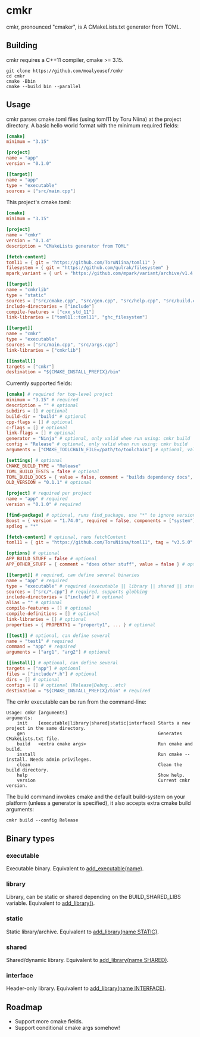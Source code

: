 # cmkr

cmkr, pronounced "cmaker", is A CMakeLists.txt generator from TOML.


## Building
cmkr requires a C++11 compiler, cmake >= 3.15.
```
git clone https://github.com/moalyousef/cmkr
cd cmkr
cmake -Bbin
cmake --build bin --parallel
```

## Usage
cmkr parses cmake.toml files (using toml11 by Toru Niina) at the project directory. A basic hello world format with the minimum required fields:
```toml
[cmake]
minimum = "3.15"

[project]
name = "app"
version = "0.1.0"

[[target]]
name = "app"
type = "executable"
sources = ["src/main.cpp"]
```

This project's cmake.toml:
```toml
[cmake]
minimum = "3.15"

[project]
name = "cmkr"
version = "0.1.4"
description = "CMakeLists generator from TOML"

[fetch-content]
toml11 = { git = "https://github.com/ToruNiina/toml11" }
filesystem = { git = "https://github.com/gulrak/filesystem" }
mpark_variant = { url = "https://github.com/mpark/variant/archive/v1.4.0.tar.gz" }

[[target]]
name = "cmkrlib"
type = "static"
sources = ["src/cmake.cpp", "src/gen.cpp", "src/help.cpp", "src/build.cpp", "src/error.cpp"]
include-directories = ["include"]
compile-features = ["cxx_std_11"]
link-libraries = ["toml11::toml11", "ghc_filesystem"]

[[target]]
name = "cmkr"
type = "executable"
sources = ["src/main.cpp", "src/args.cpp"]
link-libraries = ["cmkrlib"]

[[install]]
targets = ["cmkr"]
destination = "${CMAKE_INSTALL_PREFIX}/bin"
```

Currently supported fields:
```toml
[cmake] # required for top-level project
minimum = "3.15" # required
description = "" # optional
subdirs = [] # optional
build-dir = "build" # optional
cpp-flags = [] # optional
c-flags = [] # optional
link-flags = [] # optional
generator = "Ninja" # optional, only valid when run using: cmkr build
config = "Release" # optional, only valid when run using: cmkr build
arguments = ["CMAKE_TOOLCHAIN_FILE=/path/to/toolchain"] # optional, valid when run using: cmkr build

[settings] # optional
CMAKE_BUILD_TYPE = "Release"
TOML_BUILD_TESTS = false # optional
TOML_BUILD_DOCS = { value = false, comment = "builds dependency docs", cache = true, force = true } # optional
OLD_VERSION = "0.1.1" # optional

[project] # required per project
name = "app" # required
version = "0.1.0" # required

[find-package] # optional, runs find_package, use "*" to ignore version
Boost = { version = "1.74.0", required = false, components = ["system"] } # optional
spdlog = "*"

[fetch-content] # optional, runs fetchContent
toml11 = { git = "https://github.com/ToruNiina/toml11", tag = "v3.5.0" } # optional

[options] # optional
APP_BUILD_STUFF = false # optional
APP_OTHER_STUFF = { comment = "does other stuff", value = false } # optional

[[target]] # required, can define several binaries
name = "app" # required
type = "executable" # required (executable || library || shared || static || interface)
sources = ["src/*.cpp"] # required, supports globbing
include-directories = ["include"] # optional
alias = "" # optional
compile-features = [] # optional
compile-definitions = [] # optional
link-libraries = [] # optional 
properties = { PROPERTY1 = "property1", ... } # optional

[[test]] # optional, can define several
name = "test1" # required
command = "app" # required
arguments = ["arg1", "arg2"] # optional

[[install]] # optional, can define several
targets = ["app"] # optional
files = ["include/*.h"] # optional
dirs = [] # optional
configs = [] # optional (Release|Debug...etc)
destination = "${CMAKE_INSTALL_PREFIX}/bin" # required
```

The cmkr executable can be run from the command-line:
```
Usage: cmkr [arguments]
arguments:
    init    [executable|library|shared|static|interface] Starts a new project in the same directory.
    gen                                                  Generates CMakeLists.txt file.
    build   <extra cmake args>                           Run cmake and build.
    install                                              Run cmake --install. Needs admin privileges.
    clean                                                Clean the build directory.
    help                                                 Show help.
    version                                              Current cmkr version.
```
The build command invokes cmake and the default build-system on your platform (unless a generator is specified), it also accepts extra cmake build arguments:
```
cmkr build --config Release 
```

## Binary types

### executable
Executable binary. Equivalent to [add_executable(name)](https://cmake.org/cmake/help/latest/command/add_executable.html).

### library
Library, can be static or shared depending on the BUILD_SHARED_LIBS variable. Equivalent to [add_library()](https://cmake.org/cmake/help/latest/command/add_library.html).

### static
Static library/archive. Equivalent to [add_library(name STATIC)](https://cmake.org/cmake/help/latest/command/add_library.html).

### shared
Shared/dynamic library. Equivalent to [add_library(name SHARED)](https://cmake.org/cmake/help/latest/command/add_library.html).

### interface
Header-only library. Equivalent to [add_library(name INTERFACE)](https://cmake.org/cmake/help/latest/command/add_library.html).

## Roadmap
- Support more cmake fields.
- Support conditional cmake args somehow!
